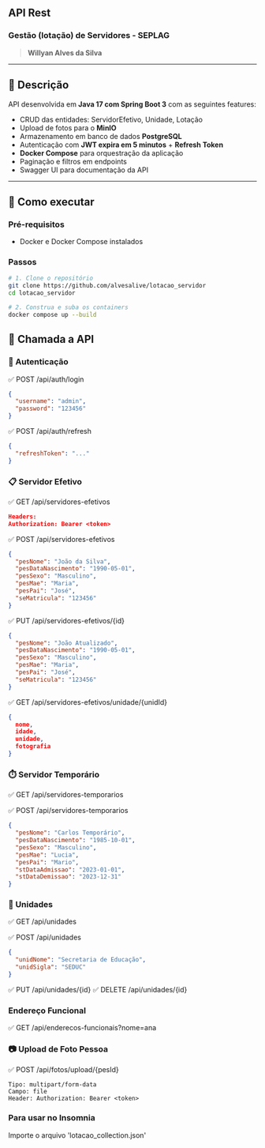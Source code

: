 
##  API Rest
### Gestão (lotação) de Servidores - SEPLAG 

> **Willyan Alves da Silva**  


---

## 📌 Descrição

API desenvolvida em **Java 17 com Spring Boot 3** com as seguintes features:

- CRUD das entidades: ServidorEfetivo, Unidade, Lotação
- Upload de fotos para o **MinIO**
- Armazenamento em banco de dados **PostgreSQL**
- Autenticação com **JWT expira em 5 minutos** + **Refresh Token**
- **Docker Compose** para orquestração da aplicação
- Paginação e filtros em endpoints
- Swagger UI para documentação da API

---

## 🚀 Como executar

### Pré-requisitos

- Docker e Docker Compose instalados

### Passos

```bash
# 1. Clone o repositório
git clone https://github.com/alvesalive/lotacao_servidor
cd lotacao_servidor
```

```bash
# 2. Construa e suba os containers
docker compose up --build
```

## 🚀 Chamada a API

### 🔐 Autenticação

 ✅ POST /api/auth/login
```json
{
  "username": "admin",
  "password": "123456"
}
```
✅ POST /api/auth/refresh

```json
{
  "refreshToken": "..."
}

```

### 📋 Servidor Efetivo
✅ GET /api/servidores-efetivos
```json
Headers:
Authorization: Bearer <token>
```

✅ POST /api/servidores-efetivos
```json
{
  "pesNome": "João da Silva",
  "pesDataNascimento": "1990-05-01",
  "pesSexo": "Masculino",
  "pesMae": "Maria",
  "pesPai": "José",
  "seMatricula": "123456"
}

```


✅ PUT /api/servidores-efetivos/{id}
```json
{
  "pesNome": "João Atualizado",
  "pesDataNascimento": "1990-05-01",
  "pesSexo": "Masculino",
  "pesMae": "Maria",
  "pesPai": "José",
  "seMatricula": "123456"
}

```

✅ GET /api/servidores-efetivos/unidade/{unidId}
```json
{
  nome,
  idade,
  unidade,
  fotografia
}
```

### ⏱️ Servidor Temporário
✅ GET /api/servidores-temporarios

✅ POST /api/servidores-temporarios

```json
{
  "pesNome": "Carlos Temporário",
  "pesDataNascimento": "1985-10-01",
  "pesSexo": "Masculino",
  "pesMae": "Lucia",
  "pesPai": "Mario",
  "stDataAdmissao": "2023-01-01",
  "stDataDemissao": "2023-12-31"
}

```


### 🏢 Unidades
✅ GET /api/unidades

✅ POST /api/unidades
```json
{
  "unidNome": "Secretaria de Educação",
  "unidSigla": "SEDUC"
}

```
✅ PUT /api/unidades/{id}
✅ DELETE /api/unidades/{id}


### Endereço Funcional
✅ GET /api/enderecos-funcionais?nome=ana


### 📷 Upload de Foto Pessoa

✅ POST /api/fotos/upload/{pesId}
```json{
Tipo: multipart/form-data
Campo: file
Header: Authorization: Bearer <token>
```


### Para usar no Insomnia 
Importe o arquivo 'lotacao_collection.json'
